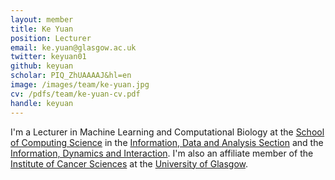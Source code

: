 ```yaml
---
layout: member
title: Ke Yuan
position: Lecturer
email: ke.yuan@glasgow.ac.uk
twitter: keyuan01
github: keyuan
scholar: PIQ_ZhUAAAAJ&hl=en
image: /images/team/ke-yuan.jpg
cv: /pdfs/team/ke-yuan-cv.pdf
handle: keyuan
---
```


I'm a Lecturer in Machine Learning and Computational Biology at the [School of Computing Science](https://www.gla.ac.uk/schools/computing/) in the [Information, Data and Analysis Section](https://www.gla.ac.uk/schools/computing/research/researchsections/ida-section/) and the [Information, Dynamics and Interaction](http://www.dcs.gla.ac.uk/idi/). I'm also an affiliate member of the [Institute of Cancer Sciences](https://www.gla.ac.uk/researchinstitutes/cancersciences/) at the [University of Glasgow](https://www.gla.ac.uk).

